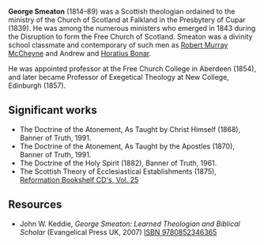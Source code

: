 **George Smeaton** (1814–89) was a Scottish theologian ordained to
the ministry of the Church of Scotland at Falkland in the
Presbytery of Cupar (1839). He was among the numerous ministers who
emerged in 1843 during the Disruption to form the Free Church of
Scotland. Smeaton was a divinity school classmate and contemporary
of such men as
[Robert Murray McCheyne](Robert_Murray_McCheyne "Robert Murray McCheyne")
and Andrew and [Horatius Bonar](Horatius_Bonar "Horatius Bonar").

He was appointed professor at the Free Church College in Aberdeen
(1854), and later became Professor of Exegetical Theology at New
College, Edinburgh (1857).

## Significant works

-   The Doctrine of the Atonement, As Taught by Christ Himself
    (1868), Banner of Truth, 1991.
-   The Doctrine of the Atonement, As Taught by the Apostles
    (1870), Banner of Truth, 1991.
-   The Doctrine of the Holy Spirit (1882), Banner of Truth, 1961.
-   The Scottish Theory of Ecclesiastical Establishments (1875),
    [Reformation Bookshelf CD's, Vol. 25](http://www.swrb.com/catalog/S.htm)

## Resources

-   John W. Keddie,
    *George Smeaton: Learned Theologian and Biblical Scholar*
    (Evangelical Press UK, 2007)
    [ISBN 9780852346365](http://www.theopedia.com/Special:BookSources/9780852346365)



